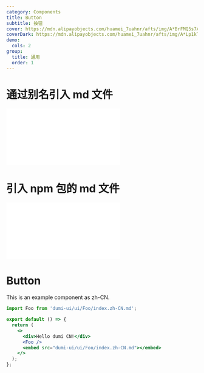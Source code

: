 ```yaml
---
category: Components
title: Button
subtitle: 按钮
cover: https://mdn.alipayobjects.com/huamei_7uahnr/afts/img/A*BrFMQ5s7AAQAAAAAAAAAAAAADrJ8AQ/original
coverDark: https://mdn.alipayobjects.com/huamei_7uahnr/afts/img/A*Lp1kTYmSsgoAAAAAAAAAAAAADrJ8AQ/original
demo:
  cols: 2
group:
  title: 通用
  order: 1
---
```


# 通过别名引入 md 文件

<embed src="dumi-ui/index.mdx"></embed>

# 引入 npm 包的 md 文件

<embed src="dumi/README.md"></embed>

# Button

This is an example component as zh-CN.

```jsx
import Foo from 'dumi-ui/ui/Foo/index.zh-CN.md';

export default () => {
  return (
    <>
      <div>Hello dumi CN!</div>
      <Foo />
      <embed src="dumi-ui/ui/Foo/index.zh-CN.md"></embed>
    </>
  );
};
```
